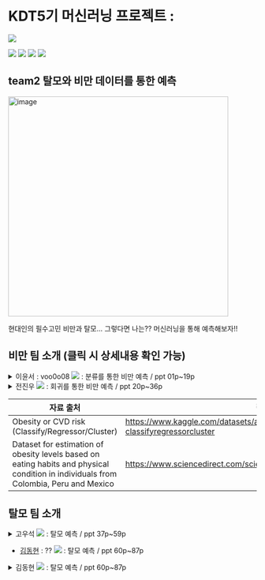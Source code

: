 # KDT5기 머신러닝 프로젝트 : 

<img src="https://img.shields.io/badge/Python-3776AB?style=flat-square&logo=Python&logoColor=white"/>

<img src="https://img.shields.io/badge/scikitlearn-F7931E?style=flat-square&logo=scikitlearn&logoColor=white"/> <img src="https://img.shields.io/badge/Pandas-150458?style=flat-square&logo=Pandas&logoColor=white"/> <img src="https://img.shields.io/badge/NumPy-013243?style=flat-square&logo=NumPy&logoColor=white"/> <img src="https://img.shields.io/badge/jupyter-F37626?style=flat-square&logo=jupyter&logoColor=white"/>


## team2 탈모와 비만 데이터를 통한 예측

<img width="446" alt="image" src="https://cdn.kormedi.com/wp-content/uploads/2022/09/unnamed-file-113.jpg">

현대인의 필수고민 비만과 탈모... 그렇다면 나는?? 머신러닝을 통해 예측해보자!!


## 비만 팀 소개 (클릭 시 상세내용 확인 가능)
<details>
<summary> 이윤서 : voo0o08 <a href="https://github.com/voo0o08" height="5" width="10" target="_blank"><img src="https://img.shields.io/badge/github-181717?style=flat-square&logo=github&logoColor=white"/><a> : 분류를 통한 비만 예측 / ppt 01p~19p</summary>

  ## 1. 데이터 전처리

- **라벨링**
    
    순서 상관 없는 데이터 → Label encoding
    
    순서 상관 있는 데이터 → Label encoding 함수 생성
    
    교통 수단은 5가지 → get_dummies(one_hot encoding)
    

- **샘플링 노이즈 제거**
    
    업샘플링은 데이터 원본 논문 참고
    
    [](https://www.sciencedirect.com/science/article/pii/S2352340919306985)
    
    |  | 업샘플링 전 | 업샘플링 후 | 처리 방식 |
    | --- | --- | --- | --- |
    | 범주형 데이터 | 좋음 3 / 보통 2 / 싫음 1 | 3 / 2.2548 / 1 / 2.4554| 범주형은 무조건 정수여야하기 때문에 round 처리 |
    | 수치형 데이터 | 36.5 / 12.4 / 89.4| 45.1648345 / 14.415612 / 36.5 | 데이터를 수집할 때 수집한 소수점 자리까지 round처리 → 소수점이 너무 많을 시, 중복 값 처리에서 걸리지지 않음 |
- **Regression을 위한 taget column 생성**
    
    <img width="887" alt="스크린샷 2024-03-20 170415" src="https://github.com/voo0o08/MachineLearning_Project/assets/155411941/21f9e367-9139-413c-a22f-7e0e3ca90dce">

    

- **중복 제거 및 클래스 균형 확인**
    
    <img width="829" alt="스크린샷 2024-03-20 170533" src="https://github.com/voo0o08/MachineLearning_Project/assets/155411941/e2589346-340c-4f65-bd88-b77921748552">

    
    중복 제거 후에도 클래스 균형 크게 달라지지 않음
    

- **상관관계 확인 후 불필요한 col 제거**
    
   <img width="920" alt="스크린샷 2024-03-20 170834" src="https://github.com/voo0o08/MachineLearning_Project/assets/155411941/b9d87bce-59fc-4545-98bd-928298901bfb">

    
    BMI의 경우 피쳐인 키와 몸무게의 제곱으로 구해진 값으로 공선성을 고려하여 키 feature제거
    

## 2. 분류 모델 분석 및 선택

- 실험 1. 단일 모델만 사용해보기
    
    <img width="926" alt="스크린샷 2024-03-20 171853" src="https://github.com/voo0o08/MachineLearning_Project/assets/155411941/c95c4c70-3524-40f2-914e-b7e4b4971632">

    
    **결과**
    
    상관관계가 0.1 이하인 column을 제거했을 때와 모두 포함했을 때의 결과로, 상관관계가 낮다고 무조건 불필요한 요소가 아님을 알 수 있다. 0.1이하인 데이터를 전부 drop했을 때 되려 값이 감소하였음 
    
- 실험 3. Logistic 알고리즘과 SGD
    
    
    | model | train | test |
    | --- | --- | --- |
    | LogisticRegression | 0.584 | 0.571 |
    | SGDClassifier(loss=”log_loss”) | 0.504 | 0.486 |
    
    **결과**
    
    LogisticRegression모델의 경우 전체 데이터를 학습하고, SGD의 경우 random하게 샘플을 뽑아 학습하기 때문에  점수가 더 낮을 수 밖에 없음. 따라서 데이터의 크기가 작거나 전체 데이터를 학습 시킬 여건이 된다면 확률적 경사하강법을 추천하지 않음
    
- 실험 2. 앙상블 사용해보기
    
    <img width="1271" alt="스크린샷 2024-03-20 172915" src="https://github.com/voo0o08/MachineLearning_Project/assets/155411941/8c793849-8f54-45c8-bff4-638503a882d0">

    
    앙상블의 경우 여러 모델들이 관여하기 때문에 단일 모델에 비해 성능이 좋음을 알 수 있음. 또한 병렬방식으로 학습하는 배깅보다 직렬 방식으로 가중치를 업데이트하는 부스팅이 성능이 더 좋음을 알 수 있음. 결과가 전체적으로 정상적이지 않아 XGB모델을 최종 모델로 선택하였음
    
- 실험 3. XGBClassifier
    <img width="889" alt="image" src="https://github.com/voo0o08/MachineLearning_Project/assets/155411941/6e3af301-bafe-4a26-9185-b4fa75b15646">

  좌측 : XGB의 중요한 피쳐 / 우측 : 상관계수 결과 
    
    **결과**
    
    XGB는 키가 중요한 피쳐임을 알아냈지만 상관계수와는 다른 결과임을 알 수 있음. 실제로 키는 BMI에 중요한 피쳐이기 때문에 XGB의 featrue importance가 적합하게 출력됨. 따라서 상관계수만으로 피쳐의 중요성을 판단해서는 안됨.
    

## 3. 새로운 데이터를 통한 예측
<img width="928" alt="스크린샷 2024-03-11 021223" src="https://github.com/voo0o08/MachineLearning_Project/assets/155411941/d13d8d6b-a17d-41bd-858d-53e56b5efd67">

나의 음주, 통학 수단, 식습관 등 17개의 feature를 입력하여 예측한 결과 정상 체중으로 잘 예측됨
</details>


<details>
<summary> 전진우 <a href="https://github.com/zeeenoo11" height="5" width="10" target="_blank">
	<img src="https://img.shields.io/badge/github-181717?style=flat-square&logo=github&logoColor=white"/><a> : 회귀를 통한 비만 예측 / ppt 20p~36p </summary>
<div markdown="1">
내용 채워주세요!!
</div>
</details>


| 자료 출처 | 링크 |
| ------------ | ------------- |
| Obesity or CVD risk (Classify/Regressor/Cluster) | https://www.kaggle.com/datasets/aravindpcoder/obesity-or-cvd-risk-classifyregressorcluster  |
| Dataset for estimation of obesity levels based on eating habits and physical condition in individuals from Colombia, Peru and Mexico | https://www.sciencedirect.com/science/article/pii/S2352340919306985 |

## 탈모 팀 소개 
<details>
<summary> 고우석 <a href="https://github.com/Gowooseo" height="5" width="10" target="_blank">
	<img src="https://img.shields.io/badge/github-181717?style=flat-square&logo=github&logoColor=white"/><a> : 탈모 예측 / ppt 37p~59p </summary>
<div markdown="1">
내용 채워주세요!!
</div>
</details>


- [김동현](https://github.com/KDT-05-Machine-Learning/KDT-05_ML_project/tree/main/DongHyun) : ?? <a href="https://github.com/??" height="5" width="10" target="_blank">
	<img src="https://img.shields.io/badge/github-181717?style=flat-square&logo=github&logoColor=white"/><a> : 탈모 예측 / ppt 60p~87p

<details>
<summary> 김동현 <a href="https://github.com/DongHyunKKK" height="5" width="10" target="_blank">
	<img src="https://img.shields.io/badge/github-181717?style=flat-square&logo=github&logoColor=white"/><a> : 탈모 예측 / ppt 60p~87p </summary>
<div markdown="1">
내용 채워주세요!!
</div>
</details>
